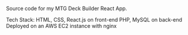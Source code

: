 Source code for my MTG Deck Builder React App.

Tech Stack:
HTML, CSS, React.js on front-end
PHP, MySQL on back-end
Deployed on an AWS EC2 instance with nginx
